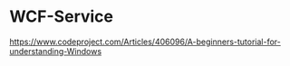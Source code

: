 # WCF-Service
https://www.codeproject.com/Articles/406096/A-beginners-tutorial-for-understanding-Windows
